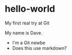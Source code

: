 # hello-world
My first real try at Git

My name is Dave.
- I'm a Git newbe
- Does this use markdown?

  
